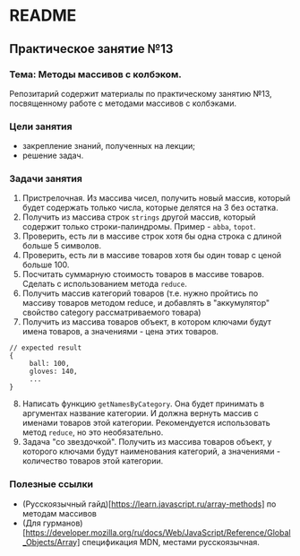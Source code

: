 
# README

## Практическое занятие №13

### Тема: Методы массивов с колбэком.

Репозитарий содержит материалы по практическому занятию №13, посвященному работе с методами массивов с колбэками.

### Цели занятия
- закрепление знаний, полученных на лекции;
- решение задач.

### Задачи занятия
1. Пристрелочная. Из массива чисел, получить новый массив, который будет содержать только числа, которые делятся на 3 без остатка.
2. Получить из массива строк `strings` другой массив, который содержит только строки-палиндромы. Пример - `abba`, `topot`.
3. Проверить, есть ли в массиве строк хотя бы одна строка с длиной больше 5 символов.
4. Проверить, есть ли в массиве товаров хотя бы один товар с ценой больше 100.
5. Посчитать суммарную стоимость товаров в массиве товаров. Сделать с использованием метода `reduce`.
6. Получить массив категорий товаров (т.е. нужно пройтись по массиву товаров методом reduce, и добавлять в "аккумулятор" свойство category рассматриваемого товара)
7. Получить из массива товаров объект, в котором ключами будут имена товаров, а значениями - цена этих товаров.
```
// expected result
{
     ball: 100,
     gloves: 140,
     ...
}
```

8. Написать функцию `getNamesByCategory`. Она будет принимать в аргументах название категории. И должна вернуть массив с именами товаров этой категории. Рекомендуется использовать метод `reduce`, но это необязательно.
9. Задача "со звездочкой". Получить из массива товаров объект, у которого ключами будут наименования категорий, а значениями - количество товаров этой категории.

### Полезные ссылки
- (Русскоязычный гайд)[https://learn.javascript.ru/array-methods] по методам массивов
- (Для гурманов)[https://developer.mozilla.org/ru/docs/Web/JavaScript/Reference/Global_Objects/Array] спецификация MDN, местами русскоязычная.
